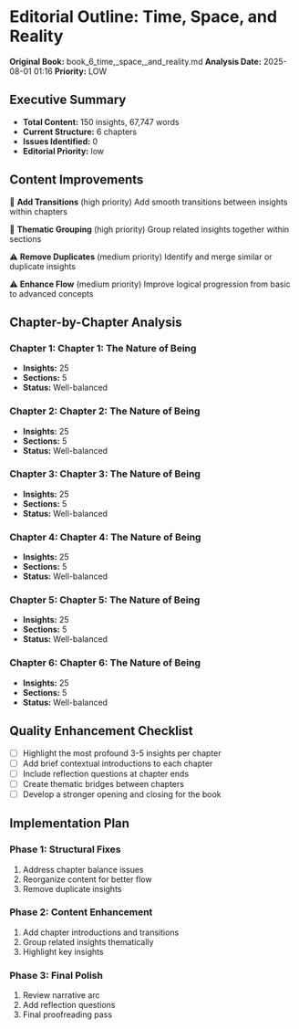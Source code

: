 # Editorial Outline: Time, Space, and Reality

**Original Book:** book_6_time,_space,_and_reality.md
**Analysis Date:** 2025-08-01 01:16
**Priority:** LOW

## Executive Summary

- **Total Content:** 150 insights, 67,747 words
- **Current Structure:** 6 chapters
- **Issues Identified:** 0
- **Editorial Priority:** low

## Content Improvements

🚨 **Add Transitions** (high priority)
   Add smooth transitions between insights within chapters

🚨 **Thematic Grouping** (high priority)
   Group related insights together within sections

⚠️ **Remove Duplicates** (medium priority)
   Identify and merge similar or duplicate insights

⚠️ **Enhance Flow** (medium priority)
   Improve logical progression from basic to advanced concepts

## Chapter-by-Chapter Analysis

### Chapter 1: Chapter 1: The Nature of Being
- **Insights:** 25
- **Sections:** 5
- **Status:** Well-balanced

### Chapter 2: Chapter 2: The Nature of Being
- **Insights:** 25
- **Sections:** 5
- **Status:** Well-balanced

### Chapter 3: Chapter 3: The Nature of Being
- **Insights:** 25
- **Sections:** 5
- **Status:** Well-balanced

### Chapter 4: Chapter 4: The Nature of Being
- **Insights:** 25
- **Sections:** 5
- **Status:** Well-balanced

### Chapter 5: Chapter 5: The Nature of Being
- **Insights:** 25
- **Sections:** 5
- **Status:** Well-balanced

### Chapter 6: Chapter 6: The Nature of Being
- **Insights:** 25
- **Sections:** 5
- **Status:** Well-balanced

## Quality Enhancement Checklist

- [ ] Highlight the most profound 3-5 insights per chapter
- [ ] Add brief contextual introductions to each chapter
- [ ] Include reflection questions at chapter ends
- [ ] Create thematic bridges between chapters
- [ ] Develop a stronger opening and closing for the book

## Implementation Plan

### Phase 1: Structural Fixes
1. Address chapter balance issues
2. Reorganize content for better flow
3. Remove duplicate insights

### Phase 2: Content Enhancement
1. Add chapter introductions and transitions
2. Group related insights thematically
3. Highlight key insights

### Phase 3: Final Polish
1. Review narrative arc
2. Add reflection questions
3. Final proofreading pass

